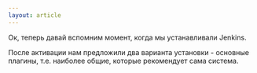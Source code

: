 ```yaml
---
layout: article
---
```

Ок, теперь давай вспомним момент, когда мы устанавливали Jenkins.

После активации нам предложили два варианта установки - основные плагины, т.е. наиболее общие, которые рекомендует сама система.
